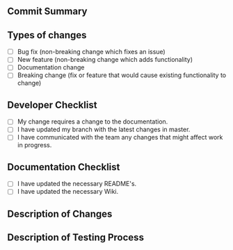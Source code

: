 ## Commit Summary
<!-- Please update the GitHub commit summary with a 1-line <80 char desc -->

## Types of changes
<!--- What types of changes does your code introduce? Put an `x` in all the boxes that apply: -->
- [ ] Bug fix (non-breaking change which fixes an issue)
- [ ] New feature (non-breaking change which adds functionality)
- [ ] Documentation change
- [ ] Breaking change (fix or feature that would cause existing functionality to change)

## Developer Checklist
<!--- What types of changes does your code introduce? Put an `x` in all the boxes that apply: -->
- [ ] My change requires a change to the documentation.
- [ ] I have updated my branch with the latest changes in master.
- [ ] I have communicated with the team any changes that might affect work in progress.

## Documentation Checklist
<!--- What types of changes does your code introduce? Put an `x` in all the boxes that apply: -->
- [ ] I have updated the necessary README's.
- [ ] I have updated the necessary Wiki.

## Description of Changes

<!-- Describe the proposed changes -->

## Description of Testing Process

<!-- How the changes were tested ( this can be a unit test or a functional test depending on the changes ) -->

